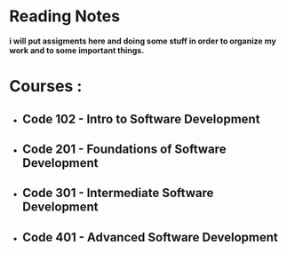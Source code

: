 # Reading Notes
  **i will put assigments here and doing some stuff in order to organize my work and to some important things.**
# Courses : 
- ## Code 102 - Intro to Software Development
- ## Code 201 - Foundations of Software Development
- ## Code 301 - Intermediate Software Development
- ## **Code 401 - Advanced Software Development**
